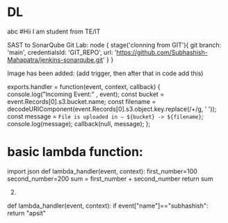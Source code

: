 # DL
abc
#Hii I am student from TE/IT



SAST to SonarQube Git Lab:
node
{
        stage('clonning from GIT'){
    git branch: 'main', credentialsId: 'GIT_REPO', url: 'https://github.com/Subhashish-Mahapatra/jenkins-sonarqube.git'
        }
}

Image has been added: (add trigger, then after that in code add this)

exports.handler = function(event, context, callback) {
console.log("Incoming Event:" , event);
const bucket = event.Records[0].s3.bucket.name;
const filename = decodeURIComponent(event.Records[0].s3.object.key.replace(/\+/g, ' '));
const message = `File is uploaded in — ${bucket} -> ${filename}`;
console.log(message);
callback(null, message);
};

# basic lambda function:
import json
def lambda_handler(event, context):
 first_number=100
 second_number=200
 sum = first_number + second_number
 return sum

2)
def lambda_handler(event, context):
 if event["name"]=="subhashish":
 return "apsit"

